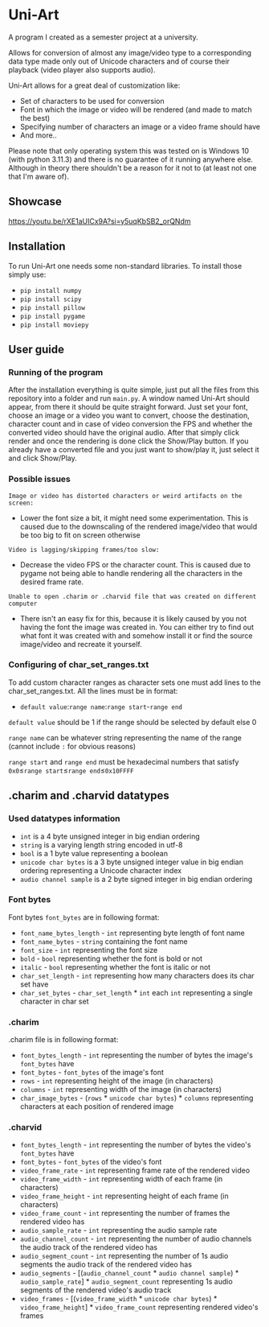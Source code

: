 # Uni-Art

A program I created as a semester project at a university.

Allows for conversion of almost any image/video type to a corresponding data type made only out of Unicode characters and of course their playback (video player also supports audio).

Uni-Art allows for a great deal of customization like:

- Set of characters to be used for conversion
- Font in which the image or video will be rendered (and made to match the best)
- Specifying number of characters an image or a video frame should have
- And more..

Please note that only operating system this was tested on is Windows 10 (with python 3.11.3) and there is no guarantee of it running anywhere else. Although in theory there shouldn't be a reason for it not to (at least not one that I'm aware of).

## Showcase
https://youtu.be/rXE1aUICx9A?si=y5uqKbSB2_orQNdm

## Installation

To run Uni-Art one needs some non-standard libraries. To install those simply use:
- `pip install numpy`
- `pip install scipy`
- `pip install pillow`
- `pip install pygame`
- `pip install moviepy`

## User guide

### Running of the program
After the installation everything is quite simple, just put all the files from this repository into a folder and run `main.py`.
A window named Uni-Art should appear, from there it should be quite straight forward. Just set your font, choose an image or a video you want to convert,
choose the destination, character count and in case of video conversion the FPS and whether the converted video should have the original audio. After that simply click render and once the rendering is done click the Show/Play button. If you already have a converted file and you just want to show/play it, just select it and click Show/Play.

### Possible issues
`Image or video has distorted characters or weird artifacts on the screen:`
- Lower the font size a bit, it might need some experimentation. This is caused due to the downscaling of the rendered image/video that would be too big to fit on screen otherwise


`Video is lagging/skipping frames/too slow:`
- Decrease the video FPS or the character count. This is caused due to pygame not being able to handle rendering all the characters in the desired frame rate.

`Unable to open .charim or .charvid file that was created on different computer`
- There isn't an easy fix for this, because it is likely caused by you not having the font the image was created in. You can either try to find out what font it was created with and somehow install it or find the source image/video and recreate it yourself.

### Configuring of char_set_ranges.txt
To add custom character ranges as character sets one must add lines to the char_set_ranges.txt. All the lines must be in format:

- `default value`:`range name`:`range start`-`range end`

`default value` should be 1 if the range should be selected by default else 0

`range name` can be whatever string representing the name of the range (cannot include `:` for obvious reasons)

`range start` and `range end` must be hexadecimal numbers that satisfy `0x0`≤`range start`≤`range end`≤`0x10FFFF`

## .charim and .charvid datatypes

### Used datatypes information
- `int` is a 4 byte unsigned integer in big endian ordering
- `string` is a varying length string encoded in utf-8
- `bool` is a 1 byte value representing a boolean
- `unicode char bytes` is a 3 byte unsigned integer value in big endian ordering representing a Unicode character index
- `audio channel sample` is a 2 byte signed integer in big endian ordering

### Font bytes
Font bytes `font_bytes` are in following format:
- `font_name_bytes_length` - `int` representing byte length of font name
- `font_name_bytes` - `string` containing the font name
- `font_size` - `int` representing the font size
- `bold` - `bool` representing whether the font is bold or not
- `italic` - `bool` representing whether the font is italic or not
- `char_set_length` - `int` representing how many characters does its char set have
- `char_set_bytes` - `char_set_length` * `int` each `int` representing a single character in char set

### .charim
.charim file is in following format:
- `font_bytes_length` - `int` representing the number of bytes the image's `font_bytes` have
- `font_bytes` - `font_bytes` of the image's font
- `rows` - `int` representing height of the image (in characters)
- `columns` - `int` representing width of the image (in characters)
- `char_image_bytes` - (`rows` * `unicode char bytes`) * `columns` representing characters at each position of rendered image

### .charvid
- `font_bytes_length` - `int` representing the number of bytes the video's `font_bytes` have
- `font_bytes` - `font_bytes` of the video's font
- `video_frame_rate` - `int` representing frame rate of the rendered video
- `video_frame_width` - `int` representing width of each frame (in characters)
- `video_frame_height` - `int` representing height of each frame (in characters)
- `video_frame_count` - `int` representing the number of frames the rendered video has
- `audio_sample_rate` - `int` representing the audio sample rate
- `audio_channel_count` - `int` representing the number of audio channels the audio track of the rendered video has
- `audio_segment_count` - `int` representing the number of 1s audio segments the audio track of the rendered video has
- `audio_segments` - [(`audio_channel_count` * `audio channel sample`) * `audio_sample_rate`] * `audio_segment_count` representing 1s audio segments of the rendered video's audio track
- `video_frames` - [(`video_frame_width` * `unicode char bytes`) * `video_frame_height`] * `video_frame_count` representing rendered video's frames
  
